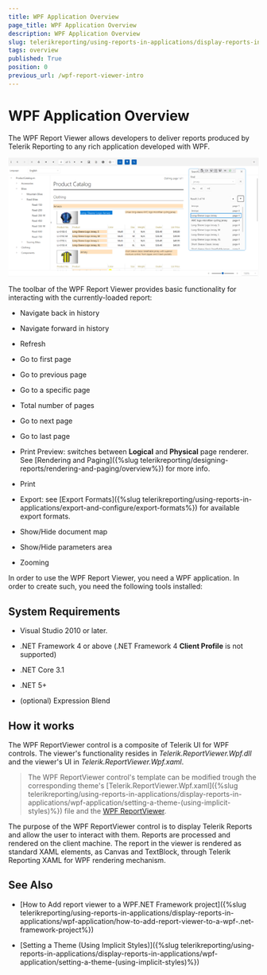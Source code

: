 ```yaml
---
title: WPF Application Overview
page_title: WPF Application Overview
description: WPF Application Overview
slug: telerikreporting/using-reports-in-applications/display-reports-in-applications/wpf-application/overview
tags: overview
published: True
position: 0
previous_url: /wpf-report-viewer-intro
---
```


# WPF Application Overview

The WPF Report Viewer allows developers to deliver reports produced by Telerik Reporting to any rich application developed with WPF. 

  ![WPF Report Viewer with Windows11 System theme](images/WpfViewer_Windows11SystemTheme01.png)

The toolbar of the WPF Report Viewer provides basic functionality for interacting with the currently-loaded report: 

* Navigate back in history

* Navigate forward in history

* Refresh

* Go to first page

* Go to previous page

* Go to a specific page

* Total number of pages

* Go to next page

* Go to last page

* Print Preview: switches between __Logical__ and __Physical__ page renderer. See [Rendering and Paging]({%slug telerikreporting/designing-reports/rendering-and-paging/overview%}) for more info. 

* Print

* Export: see [Export Formats]({%slug telerikreporting/using-reports-in-applications/export-and-configure/export-formats%}) for available export formats. 

* Show/Hide document map

* Show/Hide parameters area

* Zooming

In order to use the WPF Report Viewer, you need a WPF application. In order to create such, you need the following tools installed: 

## System Requirements

* Visual Studio 2010 or later.

* .NET Framework 4 or above (.NET Framework 4 __Client Profile__ is not supported)

* .NET Core 3.1 

* .NET 5+

* (optional) Expression Blend 

## How it works

The WPF ReportViewer control is a composite of Telerik UI for WPF controls. The viewer's functionality resides in _Telerik.ReportViewer.Wpf.dll_ and the viewer's UI in _Telerik.ReportViewer.Wpf.xaml_. 

> The WPF ReportViewer control's template can be modified trough the corresponding theme's [Telerik.ReportViewer.Wpf.xaml]({%slug telerikreporting/using-reports-in-applications/display-reports-in-applications/wpf-application/setting-a-theme-(using-implicit-styles)%}) file and the [WPF ReportViewer](/reporting/api/Telerik.ReportViewer.Wpf.ReportViewer). 

The purpose of the WPF ReportViewer control is to display Telerik Reports and allow the user to interact with them. Reports are processed and rendered on the client machine. The report in the viewer is rendered as standard XAML elements, as Canvas and TextBlock, through Telerik Reporting XAML for WPF rendering mechanism. 

## See Also

* [How to Add report viewer to a WPF.NET Framework project]({%slug telerikreporting/using-reports-in-applications/display-reports-in-applications/wpf-application/how-to-add-report-viewer-to-a-wpf-.net-framework-project%})

* [Setting a Theme (Using Implicit Styles)]({%slug telerikreporting/using-reports-in-applications/display-reports-in-applications/wpf-application/setting-a-theme-(using-implicit-styles)%})
